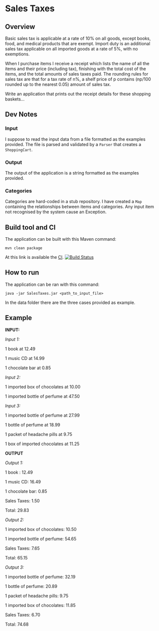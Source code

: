 # Sales Taxes

## Overview
Basic sales tax is applicable at a rate of 10% on all goods, except books, food, and medical
products that are exempt. Import duty is an additional sales tax applicable on all imported goods
at a rate of 5%, with no exemptions.

When I purchase items I receive a receipt which lists the name of all the items and their price
(including tax), finishing with the total cost of the items, and the total amounts of sales taxes
paid. The rounding rules for sales tax are that for a tax rate of n%, a shelf price of p contains
(np/100 rounded up to the nearest 0.05) amount of sales tax.

Write an application that prints out the receipt details for these shopping baskets...

## Dev Notes

### Input
I suppose to read the input data from a file formatted as the examples provided. The file is parsed and validated by a `Parser` that creates a `ShoppingCart`.

### Output
The output of the application is a string formatted as the examples provided.

### Categories
Categories are hard-coded in a stub repository. I have created a `Map` containing the relationships between items and categories.
Any input item not recognised by the system cause an Exception.

## Build tool and CI
The application can be built with this Maven command:
```
mvn clean package
```
At this link is available the [CI](https://travis-ci.org/alefra86/sales-taxes).
[![Build Status](https://travis-ci.org/alefra86/sales-taxes.svg?branch=master)](https://travis-ci.org/alefra86/sales-taxes)

## How to run
The application can be ran with this command:
```
java -jar SalesTaxes.jar <path_to_input_file>
```
In the data folder there are the three cases provided as example.

## Example

**INPUT:**

*Input 1:*

1 book at 12.49

1 music CD at 14.99

1 chocolate bar at 0.85

*Input 2:*

1 imported box of chocolates at 10.00

1 imported bottle of perfume at 47.50

*Input 3:*

1 imported bottle of perfume at 27.99

1 bottle of perfume at 18.99

1 packet of headache pills at 9.75

1 box of imported chocolates at 11.25

**OUTPUT**

*Output 1:*

1 book : 12.49

1 music CD: 16.49

1 chocolate bar: 0.85

Sales Taxes: 1.50

Total: 29.83

*Output 2:*

1 imported box of chocolates: 10.50

1 imported bottle of perfume: 54.65

Sales Taxes: 7.65

Total: 65.15

*Output 3:*

1 imported bottle of perfume: 32.19

1 bottle of perfume: 20.89

1 packet of headache pills: 9.75

1 imported box of chocolates: 11.85

Sales Taxes: 6.70

Total: 74.68
